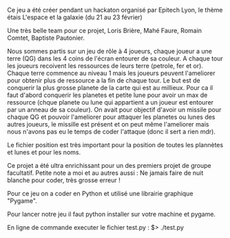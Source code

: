 Ce jeu a été créer pendant un hackaton organisé par Epitech Lyon, le thème étais L'espace et la galaxie (du 21 au 23 février)

Une très belle team pour ce projet, Loris Brière, Mahé Faure, Romain Comtet, Baptiste Pautonier.

Nous sommes partis sur un jeu de rôle à 4 joueurs, chaque joueur a une terre (QG) dans les 4 coins de l'écran entourer de sa couleur. A chaque tour les joueurs recoivent les ressources de leurs terre (petrole, fer et or). Chaque terre commence au niveau 1 mais les joueurs peuvent l'ameliorer pour obtenir plus de ressource a la fin de chaque tour. Le but est de conquerir la plus grosse planete de la carte qui est au millieux. Pour ca il faut d'abord conquerir les planetes et petite lune pour avoir un max de ressource (chque planete ou lune qui appartient a un joueur est entourer par un anneau de sa couleur). On avait pour objectif d'avoir un missile pour chaque QG et pouvoir l'ameliorer pour attaquer les planetes ou lunes des autres joueurs, le missille est présent et on peut même l'ameliorer mais nous n'avons pas eu le temps de coder l'attaque (donc il sert a rien mdr).

Le fichier position est très important pour la position de toutes les plannètes et lunes et pour les noms.

Ce projet a été ultra enrichissant pour un des premiers projet de groupe facultatif.
Petite note a moi et au autres aussi : Ne jamais faire de nuit blanche pour coder, très grosse erreur !

Pour ce jeu on a coder en Python et utilisé une librairie graphique "Pygame".

Pour lancer notre jeu il faut python installer sur votre machine et pygame.

En ligne de commande executer le fichier test.py : $> ./test.py